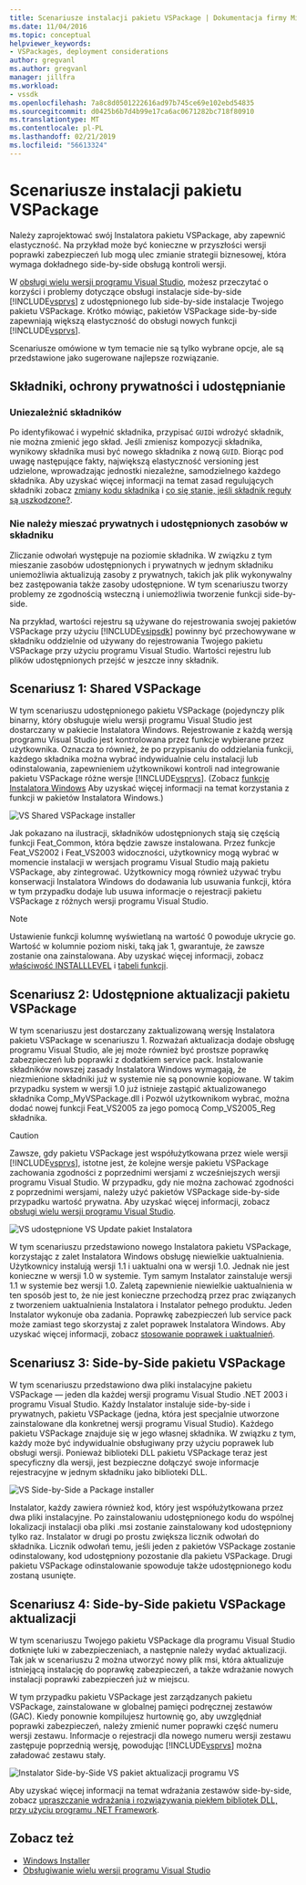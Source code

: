 ```yaml
---
title: Scenariusze instalacji pakietu VSPackage | Dokumentacja firmy Microsoft
ms.date: 11/04/2016
ms.topic: conceptual
helpviewer_keywords:
- VSPackages, deployment considerations
author: gregvanl
ms.author: gregvanl
manager: jillfra
ms.workload:
- vssdk
ms.openlocfilehash: 7a8c8d0501222616ad97b745ce69e102ebd54835
ms.sourcegitcommit: d0425b6b7d4b99e17ca6ac0671282bc718f80910
ms.translationtype: MT
ms.contentlocale: pl-PL
ms.lasthandoff: 02/21/2019
ms.locfileid: "56613324"
---
```

# <a name="vspackage-setup-scenarios"></a>Scenariusze instalacji pakietu VSPackage

Należy zaprojektować swój Instalatora pakietu VSPackage, aby zapewnić elastyczność. Na przykład może być konieczne w przyszłości wersji poprawki zabezpieczeń lub mogą ulec zmianie strategii biznesowej, która wymaga dokładnego side-by-side obsługą kontroli wersji.

W [obsługi wielu wersji programu Visual Studio](../../extensibility/supporting-multiple-versions-of-visual-studio.md), możesz przeczytać o korzyści i problemy dotyczące obsługi instalacje side-by-side [!INCLUDE[vsprvs](../../code-quality/includes/vsprvs_md.md)] z udostępnionego lub side-by-side instalacje Twojego pakietu VSPackage. Krótko mówiąc, pakietów VSPackage side-by-side zapewniają większą elastyczność do obsługi nowych funkcji [!INCLUDE[vsprvs](../../code-quality/includes/vsprvs_md.md)].

Scenariusze omówione w tym temacie nie są tylko wybrane opcje, ale są przedstawione jako sugerowane najlepsze rozwiązanie.

## <a name="components-privacy-and-sharing"></a>Składniki, ochrony prywatności i udostępnianie

### <a name="make-your-components-independent"></a>Uniezależnić składników

Po identyfikować i wypełnić składnika, przypisać `GUID`i wdrożyć składnik, nie można zmienić jego skład. Jeśli zmienisz kompozycji składnika, wynikowy składnika musi być nowego składnika z nową `GUID`. Biorąc pod uwagę następujące fakty, największą elastyczność versioning jest udzielone, wprowadzając jednostki niezależne, samodzielnego każdego składnika. Aby uzyskać więcej informacji na temat zasad regulujących składniki zobacz [zmiany kodu składnika](/windows/desktop/Msi/changing-the-component-code) i [co się stanie, jeśli składnik reguły są uszkodzone?](/windows/desktop/Msi/what-happens-if-the-component-rules-are-broken).

### <a name="do-not-mix-shared-and-private-resources-in-a-component"></a>Nie należy mieszać prywatnych i udostępnionych zasobów w składniku

Zliczanie odwołań występuje na poziomie składnika. W związku z tym mieszanie zasobów udostępnionych i prywatnych w jednym składniku uniemożliwia aktualizują zasoby z prywatnych, takich jak plik wykonywalny bez zastępowania także zasoby udostępnione. W tym scenariuszu tworzy problemy ze zgodnością wsteczną i uniemożliwia tworzenie funkcji side-by-side.

Na przykład, wartości rejestru są używane do rejestrowania swojej pakietów VSPackage przy użyciu [!INCLUDE[vsipsdk](../../extensibility/includes/vsipsdk_md.md)] powinny być przechowywane w składniku oddzielnie od używany do rejestrowania Twojego pakietu VSPackage przy użyciu programu Visual Studio. Wartości rejestru lub plików udostępnionych przejść w jeszcze inny składnik.

## <a name="scenario-1-shared-vspackage"></a>Scenariusz 1: Shared VSPackage

W tym scenariuszu udostępnionego pakietu VSPackage (pojedynczy plik binarny, który obsługuje wielu wersji programu Visual Studio jest dostarczany w pakiecie Instalatora Windows. Rejestrowanie z każdą wersją programu Visual Studio jest kontrolowana przez funkcje wybierane przez użytkownika. Oznacza to również, że po przypisaniu do oddzielania funkcji, każdego składnika można wybrać indywidualnie celu instalacji lub odinstalowania, zapewnieniem użytkownikowi kontroli nad integrowanie pakietu VSPackage różne wersje [!INCLUDE[vsprvs](../../code-quality/includes/vsprvs_md.md)]. (Zobacz [funkcje Instalatora Windows](/windows/desktop/Msi/windows-installer-features) Aby uzyskać więcej informacji na temat korzystania z funkcji w pakietów Instalatora Windows.)

![VS Shared VSPackage installer](../../extensibility/internals/media/vs_sharedpackage.gif "VS_SharedPackage")

Jak pokazano na ilustracji, składników udostępnionych stają się częścią funkcji Feat_Common, która będzie zawsze instalowana. Przez funkcje Feat_VS2002 i Feat_VS2003 widoczności, użytkownicy mogą wybrać w momencie instalacji w wersjach programu Visual Studio mają pakietu VSPackage, aby zintegrować. Użytkownicy mogą również używać trybu konserwacji Instalatora Windows do dodawania lub usuwania funkcji, która w tym przypadku dodaje lub usuwa informacje o rejestracji pakietu VSPackage z różnych wersji programu Visual Studio.

> [!NOTE]
> Ustawienie funkcji kolumnę wyświetlaną na wartość 0 powoduje ukrycie go. Wartość w kolumnie poziom niski, taką jak 1, gwarantuje, że zawsze zostanie ona zainstalowana. Aby uzyskać więcej informacji, zobacz [właściwość INSTALLLEVEL](/windows/desktop/Msi/installlevel) i [tabeli funkcji](/windows/desktop/Msi/feature-table).

## <a name="scenario-2-shared-vspackage-update"></a>Scenariusz 2: Udostępnione aktualizacji pakietu VSPackage

W tym scenariuszu jest dostarczany zaktualizowaną wersję Instalatora pakietu VSPackage w scenariuszu 1. Rozważań aktualizacja dodaje obsługę programu Visual Studio, ale jej może również być prostsze poprawkę zabezpieczeń lub poprawki z dodatkiem service pack. Instalowanie składników nowszej zasady Instalatora Windows wymagają, że niezmienione składniki już w systemie nie są ponownie kopiowane. W takim przypadku system w wersji 1.0 już istnieje zastąpić aktualizowanego składnika Comp_MyVSPackage.dll i Pozwól użytkownikom wybrać, można dodać nowej funkcji Feat_VS2005 za jego pomocą Comp_VS2005_Reg składnika.

> [!CAUTION]
> Zawsze, gdy pakietu VSPackage jest współużytkowana przez wiele wersji [!INCLUDE[vsprvs](../../code-quality/includes/vsprvs_md.md)], istotne jest, że kolejne wersje pakietu VSPackage zachowania zgodności z poprzednimi wersjami z wcześniejszych wersji programu Visual Studio. W przypadku, gdy nie można zachować zgodności z poprzednimi wersjami, należy użyć pakietów VSPackage side-by-side przypadku wartość prywatna. Aby uzyskać więcej informacji, zobacz [obsługi wielu wersji programu Visual Studio](../../extensibility/supporting-multiple-versions-of-visual-studio.md).

![VS udostępnione VS Update pakiet Instalatora](../../extensibility/internals/media/vs_sharedpackageupdate.gif "VS_SharedPackageUpdate")

W tym scenariuszu przedstawiono nowego Instalatora pakietu VSPackage, korzystając z zalet Instalatora Windows obsługę niewielkie uaktualnienia. Użytkownicy instalują wersji 1.1 i uaktualni ona w wersji 1.0. Jednak nie jest konieczne w wersji 1.0 w systemie. Tym samym Instalator zainstaluje wersji 1.1 w systemie bez wersji 1.0. Zaletą zapewnienie niewielkie uaktualnienia w ten sposób jest to, że nie jest konieczne przechodzą przez prac związanych z tworzeniem uaktualnienia Instalatora i Instalator pełnego produktu. Jeden Instalator wykonuje oba zadania. Poprawkę zabezpieczeń lub service pack może zamiast tego skorzystaj z zalet poprawek Instalatora Windows. Aby uzyskać więcej informacji, zobacz [stosowanie poprawek i uaktualnień](/windows/desktop/Msi/patching-and-upgrades).

## <a name="scenario-3-side-by-side-vspackage"></a>Scenariusz 3: Side-by-Side pakietu VSPackage

W tym scenariuszu przedstawiono dwa pliki instalacyjne pakietu VSPackage — jeden dla każdej wersji programu Visual Studio .NET 2003 i programu Visual Studio. Każdy Instalator instaluje side-by-side i prywatnych, pakietu VSPackage (jedna, która jest specjalnie utworzone zainstalowane dla konkretnej wersji programu Visual Studio). Każdego pakietu VSPackage znajduje się w jego własnej składnika. W związku z tym, każdy może być indywidualnie obsługiwany przy użyciu poprawek lub obsługi wersji. Ponieważ biblioteki DLL pakietu VSPackage teraz jest specyficzny dla wersji, jest bezpieczne dołączyć swoje informacje rejestracyjne w jednym składniku jako biblioteki DLL.

![VS Side-by-Side a Package installer](../../extensibility/internals/media/vs_sbys_package.gif "VS_SbyS_Package")

Instalator, każdy zawiera również kod, który jest współużytkowana przez dwa pliki instalacyjne. Po zainstalowaniu udostępnionego kodu do wspólnej lokalizacji instalacji oba pliki .msi zostanie zainstalowany kod udostępniony tylko raz. Instalator w drugi po prostu zwiększa licznik odwołań do składnika. Licznik odwołań temu, jeśli jeden z pakietów VSPackage zostanie odinstalowany, kod udostępniony pozostanie dla pakietu VSPackage. Drugi pakietu VSPackage odinstalowanie spowoduje także udostępnionego kodu zostaną usunięte.

## <a name="scenario-4-side-by-side-vspackage-update"></a>Scenariusz 4: Side-by-Side pakietu VSPackage aktualizacji

W tym scenariuszu Twojego pakietu VSPackage dla programu Visual Studio dotknięte luki w zabezpieczeniach, a następnie należy wydać aktualizacji. Tak jak w scenariuszu 2 można utworzyć nowy plik msi, która aktualizuje istniejącą instalację do poprawkę zabezpieczeń, a także wdrażanie nowych instalacji poprawki zabezpieczeń już w miejscu.

W tym przypadku pakietu VSPackage jest zarządzanych pakietu VSPackage, zainstalowane w globalnej pamięci podręcznej zestawów (GAC). Kiedy ponownie kompilujesz hurtownię go, aby uwzględniał poprawki zabezpieczeń, należy zmienić numer poprawki część numeru wersji zestawu. Informacje o rejestracji dla nowego numeru wersji zestawu zastępuje poprzednią wersję, powodując [!INCLUDE[vsprvs](../../code-quality/includes/vsprvs_md.md)] można załadować zestawu stały.

![Instalator Side-by-Side VS pakiet aktualizacji programu VS](../../extensibility/internals/media/vs_sbys_packageupdate.gif "VS_SbyS_PackageUpdate")

Aby uzyskać więcej informacji na temat wdrażania zestawów side-by-side, zobacz [upraszczanie wdrażania i rozwiązywania piekłem bibliotek DLL, przy użyciu programu .NET Framework](https://msdn.microsoft.com/library/ms973843.aspx).

## <a name="see-also"></a>Zobacz też

- [Windows Installer](/windows/desktop/Msi/windows-installer-portal)
- [Obsługiwanie wielu wersji programu Visual Studio](../../extensibility/supporting-multiple-versions-of-visual-studio.md)